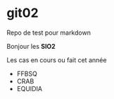 # git02
Repo de test pour markdown

Bonjour les **SIO2**

Les cas en cours ou fait cet année

* FFBSQ
* CRAB
* EQUIDIA

